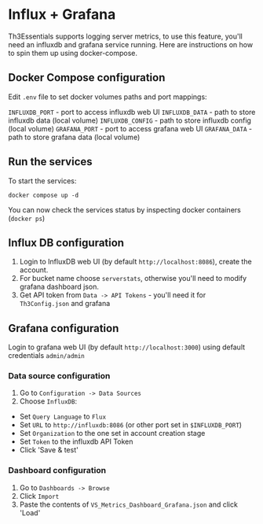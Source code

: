 # Influx + Grafana

Th3Essentials supports logging server metrics, to use this feature, you'll need an influxdb and grafana service running. Here are instructions on how to spin them up using docker-compose.

## Docker Compose configuration

Edit `.env` file to set docker volumes paths and port mappings:

`INFLUXDB_PORT` - port to access influxdb web UI
`INFLUXDB_DATA` - path to store influxdb data (local volume)
`INFLUXDB_CONFIG` - path to store influxdb config (local volume)
`GRAFANA_PORT` - port to access grafana web UI
`GRAFANA_DATA` - path to store grafana data (local volume)

## Run the services

To start the services:

```
docker compose up -d
```

You can now check the services status by inspecting docker containers (`docker ps`)

## Influx DB configuration

1. Login to InfluxDB web UI (by default `http://localhost:8086`), create the account.
2. For bucket name choose `serverstats`, otherwise you'll need to modify grafana dashboard json.
3. Get API token from `Data -> API Tokens` - you'll need it for `Th3Config.json` and grafana

## Grafana configuration

Login to grafana web UI (by default `http://localhost:3000`) using default credentials `admin/admin`

### Data source configuration

1. Go to `Configuration -> Data Sources`
2. Choose `InfluxDB`:

- Set `Query Language` to `Flux`
- Set `URL` to `http://influxdb:8086` (or other port set in `$INFLUXDB_PORT`)
- Set `Organization` to the one set in account creation stage
- Set `Token` to the influxdb API Token
- Click 'Save & test'

### Dashboard configuration

1. Go to `Dashboards -> Browse`
2. Click `Import`
3. Paste the contents of `VS_Metrics_Dashboard_Grafana.json` and click 'Load'
